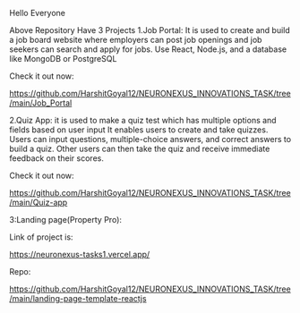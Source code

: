 Hello Everyone


Above Repository Have 3 Projects
1.Job Portal: It is used to create and build a job board website where employers can post job openings and job seekers can search and apply for jobs. Use React, Node.js, and a database like MongoDB or PostgreSQL

Check it out now:

https://github.com/HarshitGoyal12/NEURONEXUS_INNOVATIONS_TASK/tree/main/Job_Portal



2.Quiz App:
it is used to make a quiz test which has multiple options and fields based on user input
It enables users to create and take quizzes. Users can input questions, multiple-choice answers, and correct answers to build a quiz. Other users can then take the quiz and receive immediate feedback on their scores.

Check it out now:

https://github.com/HarshitGoyal12/NEURONEXUS_INNOVATIONS_TASK/tree/main/Quiz-app



3:Landing page(Property Pro):

Link of project is:

https://neuronexus-tasks1.vercel.app/


Repo:

https://github.com/HarshitGoyal12/NEURONEXUS_INNOVATIONS_TASK/tree/main/landing-page-template-reactjs
